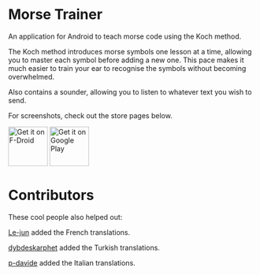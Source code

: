 # Morse Trainer

An application for Android to teach morse code using the Koch method.

The Koch method introduces morse symbols one lesson at a time, allowing you to master each symbol before adding a new one. This pace makes it much easier to train your ear to recognise the symbols without becoming overwhelmed.

Also contains a sounder, allowing you to listen to whatever text you wish to send.

For screenshots, check out the store pages below.

[<img src="https://fdroid.gitlab.io/artwork/badge/get-it-on.png"
     alt="Get it on F-Droid"
     height="80">](https://f-droid.org/packages/es.eoinrul.ecwt/)
[<img src="https://play.google.com/intl/en_us/badges/images/generic/en-play-badge.png"
     alt="Get it on Google Play"
     height="80">](https://play.google.com/store/apps/details?id=es.eoinrul.ecwt)

# Contributors

These cool people also helped out:

[Le-jun](https://github.com/le-jun) added the French translations.

[dybdeskarphet](https://github.com/dybdeskarphet) added the Turkish translations.

[p-davide](https://github.com/p-davide) added the Italian translations.
